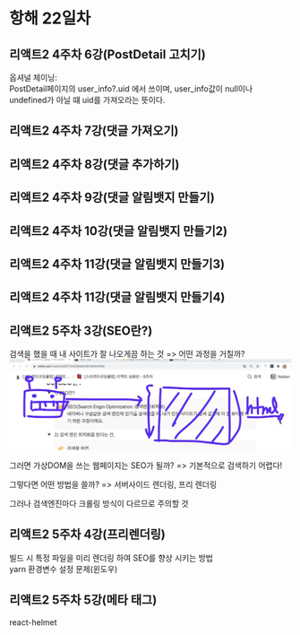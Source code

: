 # 항해 22일차

## 리액트2 4주차 6강(PostDetail 고치기)
옵셔널 체이닝:  
PostDetail페이지의 user_info?.uid 에서 쓰이며, user_info값이 null이나 undefined가 아닐 떄 uid를 가져오라는 뜻이다.  

## 리액트2 4주차 7강(댓글 가져오기)

## 리액트2 4주차 8강(댓글 추가하기)

## 리액트2 4주차 9강(댓글 알림뱃지 만들기)

## 리액트2 4주차 10강(댓글 알림뱃지 만들기2)

## 리액트2 4주차 11강(댓글 알림뱃지 만들기3)

## 리액트2 4주차 11강(댓글 알림뱃지 만들기4)

## 리액트2 5주차 3강(SEO란?)  
검색을 했을 때 내 사이트가 잘 나오게끔 하는 것 => 어떤 과정을 거칠까?  
![검색과정](/images/react2_week5/1.PNG)  

그러면 가상DOM을 쓰는 웹페이지는 SEO가 될까? => 기본적으로 검색하기 어렵다!  

그렇다면 어떤 방법을 쓸까? => 서버사이드 렌더링, 프리 렌더링  

그러나 검색엔진마다 크롤링 방식이 다르므로 주의할 것

## 리액트2 5주차 4강(프리렌더링)  
빌드 시 특정 파일을 미리 렌더링 하여 SEO를 향상 시키는 방법  
yarn 환경변수 설정 문제(윈도우)  

## 리액트2 5주차 5강(메타 태그)  
react-helmet